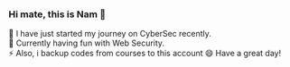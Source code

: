 ### Hi mate, this is Nam 👋
🔭 I have just started my journey on CyberSec recently.  
🌱 Currently having fun with Web Security.  
⚡ Also, i backup codes from courses to this account
😄 Have a great day!  


<!--
**namdctr/namdctr** is a ✨ _special_ ✨ repository because its `README.md` (this file) appears on your GitHub profile.

Here are some ideas to get you started:

- 🔭 I’m currently working on ...
- 🌱 I’m currently learning ...
- 👯 I’m looking to collaborate on ...
- 🤔 I’m looking for help with ...
- 💬 Ask me about ...
- 📫 How to reach me: ...
- 😄 Pronouns: ...
- ⚡ Fun fact: ...
-->
